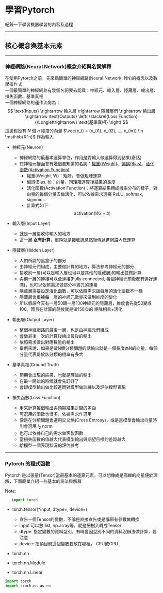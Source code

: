 # 學習Pytorch

紀錄一下學習機器學習的內容及過程

---
## 核心概念與基本元素
---
### 神經網路(Neural Network)概念介紹與名詞解釋

在使用Pytorch之前，先來點簡單的神經網路(Neural Network, NN)的概念以及數學操作式  
一個最簡單的神經網路有幾個名詞要去認識：神經元、輸入層、隱藏層、輸出層、損失函數、基準真相  
一個神經網路的運作流向為：
$$
\text{Inputs} \rightarrow 輸入層 \rightarrow 隱藏層們 \rightarrow 輸出層 \rightarrow \text{Outputs} \left( \stackrel{Loss Function}{\Longleftrightarrow} \text{基準真相} \right)
$$
這邊假設有 $N$ 個 $n$ 維度的向量 $\vec{x_i} = (x_{i1}, x_{i2}, ..., x_{in}) \in \mathbb{R^n}$ 作為輸入

* 神經元(Neuron)
  * 神經網路的最基本運算單位，作用是對輸入做運算得到結果(廢話)
  * 在神經元裡面會有幾個要知道的名詞：<u>權重(Weight)</u>、<u>偏誤(Bias)</u>、<u>活化函數(Activation Function)</u>
    * 權重(Weight, W)：矩陣，會做矩陣運算
    * 偏誤(Bias, b)：向量，同矩陣運算後結果的長度
    * 活化函數(Activation Function)：將運算結果轉成機率分布的樣子，對向量的每個分量去做活化，可以依據需求選擇 ReLU, softmax, sigmoid...
    * 計算式如下
    $$
    \text{activation}(Wx+b)
    $$

  
* 輸入層(Input Layer)
  * 就是一層接收你輸入的地方
  * 這一層 __沒有計算__，單純就是接收訊息然後傳遞進網路內做運算

  
* 隱藏層(Hidden Layer)
  * 人們所說的黑盒子的部分
  * 由神經元們組成，主要做計算的地方，算法參考神經元的部分
  * 接收前一層(可以是輸入層也可以是其他的隱藏層)的輸出並做計算
  * 與前一層的連接可以全連接(Fully connected, 每個神經元前後都有連好連滿)，也可以依照需求做部分神經元的連接
  * 隱藏層需要設定活化函數，可以依照需求讓每層的活化函數不一樣
  * 隱藏層會根據每一層的神經元數量來做到維度的變化
  * 所以假設今天有一層50跟一層100神經元的隱藏層，維度會先從50變成100，而且在計算的時候就是做150次的 矩陣相乘+活化


* 輸出層(Output Layer)
  * 整個神經網路的最後一層，也是由神經元們組成
  * 會做最後一次的計算後給出最後的輸出
  * 依照需求做出對應數量的輸出
  * 舉例來說，如果是做N類分類問題的話輸出就是一個長度為N的向量，每個分量代表屬於該分類的機率有多大

* 基準真相(Ground Truth)
  * 預期會出現的結果，也就是理論的輸出
  * 在最一開始的時候就會先訂好了
  * 會跟模型輸出做比較進而對模型做訓練以及評估模型表現

* 損失函數(Loss Function)
  * 用來計算每個輸出與預期結果之間的差距
  * 可選用的函數也很多，依據需求作選用
  * 像是在分類問題會選用交叉熵(Cross Entropy)，或是當模型會輸出向量時則會選用 $l_2$ norm
  * 也可以依據自己的需求做客製函數
  * 當損失函數的值越大代表模型輸出與期望目標的差距越大
  * 給模型一個表現狀況的評估參考

---

### Pytorch 的程式函數

Pytorch 是以張量(Tensor)當最基本的運算元素，可以想像成是高維的向量便於理解，下面簡單介紹一些基本的語法與解釋


Note: 
```python
   import torch 
```


* torch.tensor(*input, dtype=, device=)
  * 宣告一個Tensor的變數，不論是直接宣告或是講原有參數做轉換
  * input 可以放 list, np.array等，就是把樹入轉成Tensor
  * dtype: 指定變數的資料型別，有時會因型別不同的資料沒辦法做計算，要注意
  * device: 指頂目前這個變數要放在哪裡， CPU或GPU

* torch.nn
* torch.nn.Module
* torch.nn.Linear

```python
import torch
import troch.nn as nn
```